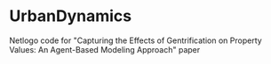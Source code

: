# UrbanDynamics
Netlogo code for "Capturing the Effects of Gentrification on Property Values: An Agent-Based Modeling Approach" paper


